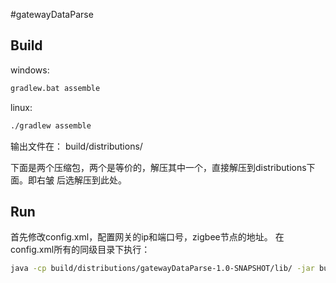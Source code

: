 #gatewayDataParse


## Build

windows:
```bash
gradlew.bat assemble
```

linux:
```bash
./gradlew assemble
```

输出文件在：
build/distributions/

下面是两个压缩包，两个是等价的，解压其中一个，直接解压到distributions下面。即右皱
后选解压到此处。

## Run

首先修改config.xml，配置网关的ip和端口号，zigbee节点的地址。
在config.xml所有的同级目录下执行：
```bash
java -cp build/distributions/gatewayDataParse-1.0-SNAPSHOT/lib/ -jar build/distributions/gatewayDataParse-1.0-SNAPSHOT/gatewayDataParse-1.0-SNAPSHOT.jar 
```
